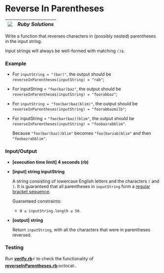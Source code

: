 # Reverse In Parentheses

| ![](https://app.codesignal.com/user-icons/languages/rb.svg) | ***Ruby Solutions*** |
|---|---|


Write a function that reverses characters in (possibly nested) parentheses in the input string.

Input strings will always be well-formed with matching `()`s.

### Example

- For `inputString = "(bar)"`, the output should be
`reverseInParentheses(inputString) = "rab"`;
- For inputString = `"foo(bar)baz"`, the output should be
`reverseInParentheses(inputString) = "foorabbaz"`;
- For `inputString = "foo(bar)baz(blim)"`, the output should be
`reverseInParentheses(inputString) = "foorabbazmilb"`;
- For inputString = `"foo(bar(baz))blim"`, the output should be
`reverseInParentheses(inputString) = "foobazrabblim"`.

  Because `"foo(bar(baz))blim"` becomes `"foo(barzab)blim"` and then `"foobazrabblim"`.

### Input/Output

- **[execution time limit] 4 seconds (rb)**


- **[input] string inputString**

  A string consisting of lowercase English letters and the characters `(` and `)`. It is guaranteed that all parentheses in `inputString` form a [regular bracket sequence](../../glossary/regularbracketsequence.md).

  Guaranteed constraints:
  - `0 ≤ inputString.length ≤ 50`.


- **[output] string**

  Return `inputString`, with all the characters that were in parentheses reversed.


### Testing

Run [**verify.rb**](./verify.rb):zap: to check the functionality of [**reverseInParentheses.rb**](./reverseInParentheses.rb):octocat:.
